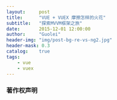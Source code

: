 ```yaml
---
layout:     post
title:      "VUE + VUEX 摩擦怎样的火花"
subtitle:   "探索MVVM框架之旅"
date:       2015-12-01 12:00:00
author:     "Guolei"
header-img: "img/post-bg-re-vs-ng2.jpg"
header-mask: 0.3
catalog:    true
tags:
    - vue
    - vuex
---
```


>



### 著作权声明


